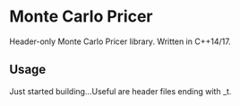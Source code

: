 # Monte Carlo Pricer
Header-only Monte Carlo Pricer library. Written in C++14/17.

## Usage
Just started building...Useful are header files ending with _t.

